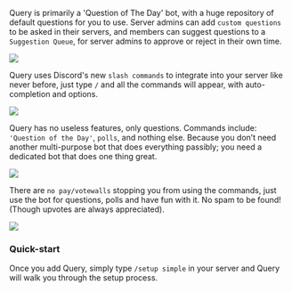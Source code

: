 Query is primarily a 'Question of The Day' bot, with a huge repository of default questions for you to use. Server admins can add ``custom questions`` to be asked in their servers, and members can suggest questions to a ``Suggestion Queue``, for server admins to approve or reject in their own time.

![](https://i.imgur.com/N4Yyyxj.png)

Query uses Discord's new ``slash commands`` to integrate into your server like never before, just type ``/`` and all the commands will appear, with auto-completion and options. 

![](https://i.imgur.com/KcKZzbi.png)

Query has no useless features, only questions. Commands include: ``'Question of the Day'``, ``polls``, and nothing else. Because you don’t need another multi-purpose bot that does everything passibly; you need a dedicated bot that does one thing great.

![](https://i.imgur.com/OYJfFbj.png)

There are ``no pay/votewalls`` stopping you from using the commands, just use the bot for questions, polls and have fun with it. No spam to be found! (Though upvotes are always appreciated).

![](https://i.imgur.com/4htOy4M.png)

### Quick-start

Once you add Query, simply type ``/setup simple`` in your server and Query will walk you through the setup process. 
